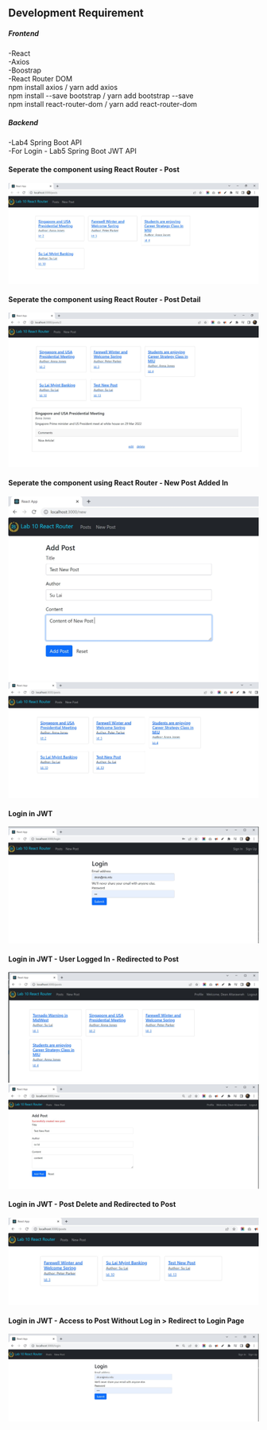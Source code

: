 ## Development Requirement
##### Frontend
-React <br>
-Axios <br>
-Boostrap <br>
-React Router DOM <br>
npm install axios / yarn add axios<br>
npm install --save bootstrap / yarn add bootstrap --save <br>
npm install react-router-dom / yarn add react-router-dom <br>

##### Backend
-Lab4 Spring Boot API <br>
-For Login - Lab5 Spring Boot JWT API <br>
#### Seperate the component using React Router - Post
![alt text](https://github.com/tsulai/tsulai.github.io/blob/master/miu-study/cs545-WAA/lab10/screenshots/posts.JPG)
#### Seperate the component using React Router - Post Detail
![alt text](https://github.com/tsulai/tsulai.github.io/blob/master/miu-study/cs545-WAA/lab10/screenshots/post-detail.JPG)
#### Seperate the component using React Router - New Post Added In
![alt text](https://github.com/tsulai/tsulai.github.io/blob/master/miu-study/cs545-WAA/lab10/screenshots/new-post.JPG)
![alt text](https://github.com/tsulai/tsulai.github.io/blob/master/miu-study/cs545-WAA/lab10/screenshots/new-post-add-in-posts.JPG)

#### Login in JWT
![alt text](https://github.com/tsulai/tsulai.github.io/blob/master/miu-study/cs545-WAA/lab10/screenshots/login.JPG)
#### Login in JWT - User Logged In - Redirected to Post
![alt text](https://github.com/tsulai/tsulai.github.io/blob/master/miu-study/cs545-WAA/lab10/screenshots/loggedIn.JPG)
![alt text](https://github.com/tsulai/tsulai.github.io/blob/master/miu-study/cs545-WAA/lab10/screenshots/loggedIn-new-post.JPG)
#### Login in JWT - Post Delete and Redirected to Post
![alt text](https://github.com/tsulai/tsulai.github.io/blob/master/miu-study/cs545-WAA/lab10/screenshots/delete-and-redirected-to-post.JPG)
#### Login in JWT - Access to Post Without Log in > Redirect to Login Page
![alt text](https://github.com/tsulai/tsulai.github.io/blob/master/miu-study/cs545-WAA/lab10/screenshots/click-posts-redirect.JPG)
